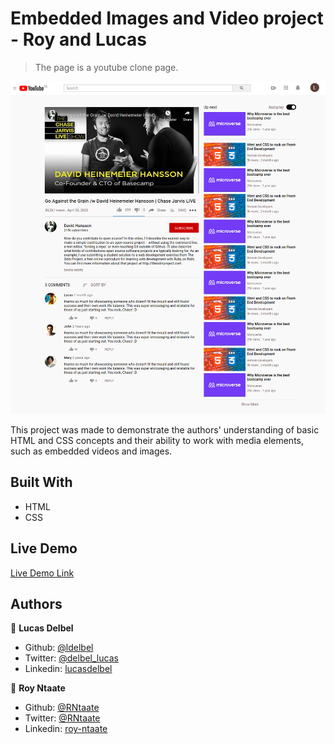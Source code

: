# Embedded Images and Video project - Roy and Lucas

> The page is a youtube clone page.

![screenshot](./images/youtubeclonepage.png)

This project was made to demonstrate the authors' understanding of basic HTML and CSS concepts and their ability to work with media elements, such as embedded videos and images. 

## Built With
- HTML
- CSS

## Live Demo

[Live Demo Link](https://rawcdn.githack.com/ldelbel/project-youtube-clone-roy-lucas/7ce7b98869d11c63da8730f4f84563c9aae5a95a/index.html)

## Authors

👤 **Lucas Delbel**

- Github: [@ldelbel](https://github.com/ldelbel)
- Twitter: [@delbel_lucas](https://twitter.com/delbel_lucas)
- Linkedin: [lucasdelbel](https://linkedin.com/in/lucasdelbel)

👤 **Roy Ntaate**

- Github: [@RNtaate](https://github.com/RNtaate)
- Twitter: [@RNtaate](https://twitter.com/RNtaate)
- Linkedin: [roy-ntaate](https://linkedin.com/in/roy-ntaate)


